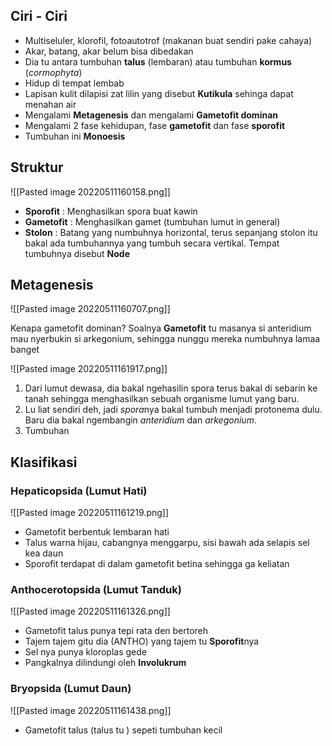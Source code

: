 ## Ciri - Ciri
- Multiseluler, klorofil, fotoautotrof (makanan buat sendiri pake cahaya)
- Akar, batang, akar belum bisa dibedakan
- Dia tu antara tumbuhan **talus** (lembaran) atau tumbuhan **kormus** (*cormophyta*)
- Hidup di tempat lembab
- Lapisan kulit dilapisi zat lilin yang disebut **Kutikula** sehinga dapat menahan air
- Mengalami **Metagenesis** dan mengalami **Gametofit dominan**
- Mengalami 2 fase kehidupan, fase **gametofit** dan fase **sporofit**
- Tumbuhan ini **Monoesis**

## Struktur
![[Pasted image 20220511160158.png]]

- **Sporofit** : Menghasilkan spora buat kawin
- **Gametofit** : Menghasilkan gamet (tumbuhan lumut in general)
- **Stolon** : Batang yang numbuhnya horizontal, terus sepanjang stolon itu bakal ada tumbuhannya yang tumbuh secara vertikal. Tempat tumbuhnya disebut **Node**

## Metagenesis
![[Pasted image 20220511160707.png]]

Kenapa gametofit dominan? Soalnya **Gametofit** tu masanya si anteridium mau nyerbukin si arkegonium, sehingga nunggu mereka numbuhnya lamaa banget

![[Pasted image 20220511161917.png]]
1. Dari lumut dewasa, dia bakal ngehasilin spora terus bakal di sebarin ke tanah sehingga menghasilkan sebuah organisme lumut yang baru.
2. Lu liat sendiri deh, jadi *spora*nya bakal tumbuh menjadi protonema dulu. Baru dia bakal ngembangin *anteridium* dan *arkegonium*.
3. Tumbuhan 

## Klasifikasi
### **Hepaticopsida** (Lumut Hati)
![[Pasted image 20220511161219.png]]
- Gametofit berbentuk lembaran hati
- Talus warna hijau, cabangnya menggarpu, sisi bawah ada selapis sel kea daun
- Sporofit terdapat di dalam gametofit betina sehingga ga keliatan

### **Anthocerotopsida** (Lumut Tanduk)
![[Pasted image 20220511161326.png]]
- Gametofit talus punya tepi rata den bertoreh
- Tajem tajem gitu dia (ANTHO) yang tajem tu **Sporofit**nya
- Sel nya punya kloroplas gede
- Pangkalnya dilindungi oleh **Involukrum**

### **Bryopsida** (Lumut Daun)
![[Pasted image 20220511161438.png]]

- Gametofit talus (talus tu ) sepeti tumbuhan kecil